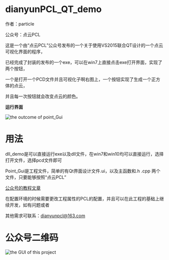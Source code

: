 # dianyunPCL_QT_demo

作者：particle

公众号：点云PCL


这是一个由“点云PCL”公众号发布的一个关于使用VS2015联合QT设计的一个点云可视化界面的程序，

已经完成了封装的发布的一个exe，可以在win7上直接点击exe打开界面，实现了两个按钮，

一个是打开一个PCD文件并且可视化子啊右图上，一个按钮实现了生成一个正方体的点云，

并且每一次按钮就会改变点云的颜色。

**运行界面**
                                                                         
![the outcome of point_Gui](https://github.com/yaoli1992/dianyunPCL_QT_demo/blob/master/image/image.JPG)




# 用法

dll_demo是可以直接运行exe以及dll文件，在win7和win10均可以直接运行，选择打开文件，选择pcd文件即可

Point_Gui是工程文件，简单的有Qt界面设计文件.ui，以及主函数和.h  .cpp 两个文件，只要能够按照“点云PCL”

[公众号的教程文章](https://mp.weixin.qq.com/s?__biz=MzI0MDYxMDk0Ng==&mid=2247486315&idx=1&sn=c100ad4b44dbf576adf165e9ed62c745&chksm=e9197086de6ef990ae5a52382f203575906bbef18001c4dd1f137ce260ed12d176e21567ffc4&token=1985145962&lang=zh_CN#rd)

在配置环境的时候需要更改工程属性的PCL的配置，并且可以在此工程的基础上继续开发，如有问题或者

其他需求可联系：dianyunpcl@163.com 

# 公众号二维码

![the GUI of this project](https://github.com/yaoli1992/dianyunPCL_QT_demo/blob/master/image/qcode.png)

